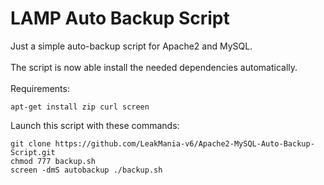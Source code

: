 # LAMP Auto Backup Script
Just a simple auto-backup script for Apache2 and MySQL.
<br><br>
The script is now able install the needed dependencies automatically.
<br><br>
Requirements:
```
apt-get install zip curl screen
```
Launch this script with these commands:
```
git clone https://github.com/LeakMania-v6/Apache2-MySQL-Auto-Backup-Script.git
chmod 777 backup.sh
screen -dmS autobackup ./backup.sh
```
